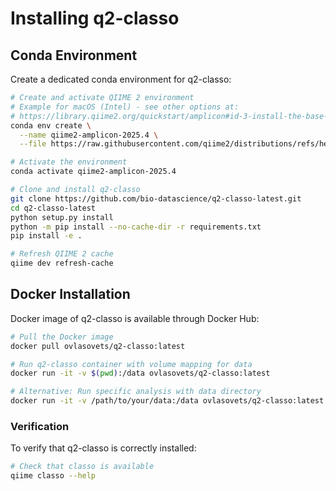 # Installing q2-classo

## Conda Environment

Create a dedicated conda environment for q2-classo:

```bash
# Create and activate QIIME 2 environment
# Example for macOS (Intel) - see other options at:
# https://library.qiime2.org/quickstart/amplicon#id-3-install-the-base-distributions-conda-environment
conda env create \
  --name qiime2-amplicon-2025.4 \
  --file https://raw.githubusercontent.com/qiime2/distributions/refs/heads/dev/2025.4/amplicon/released/qiime2-amplicon-macos-latest-conda.yml

# Activate the environment
conda activate qiime2-amplicon-2025.4

# Clone and install q2-classo
git clone https://github.com/bio-datascience/q2-classo-latest.git
cd q2-classo-latest
python setup.py install
python -m pip install --no-cache-dir -r requirements.txt
pip install -e .

# Refresh QIIME 2 cache
qiime dev refresh-cache
```

## Docker Installation

Docker image of q2-classo is available through Docker Hub:

```bash
# Pull the Docker image
docker pull ovlasovets/q2-classo:latest

# Run q2-classo container with volume mapping for data
docker run -it -v $(pwd):/data ovlasovets/q2-classo:latest

# Alternative: Run specific analysis with data directory
docker run -it -v /path/to/your/data:/data ovlasovets/q2-classo:latest qiime classo --help
```

### Verification

To verify that q2-classo is correctly installed:

```bash
# Check that classo is available
qiime classo --help
```